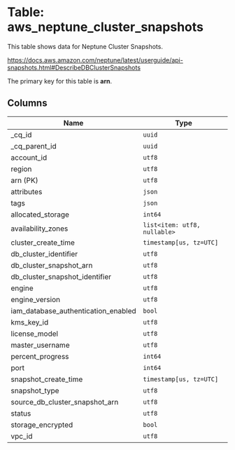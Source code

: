 # Table: aws_neptune_cluster_snapshots

This table shows data for Neptune Cluster Snapshots.

https://docs.aws.amazon.com/neptune/latest/userguide/api-snapshots.html#DescribeDBClusterSnapshots

The primary key for this table is **arn**.

## Columns

| Name          | Type          |
| ------------- | ------------- |
|_cq_id|`uuid`|
|_cq_parent_id|`uuid`|
|account_id|`utf8`|
|region|`utf8`|
|arn (PK)|`utf8`|
|attributes|`json`|
|tags|`json`|
|allocated_storage|`int64`|
|availability_zones|`list<item: utf8, nullable>`|
|cluster_create_time|`timestamp[us, tz=UTC]`|
|db_cluster_identifier|`utf8`|
|db_cluster_snapshot_arn|`utf8`|
|db_cluster_snapshot_identifier|`utf8`|
|engine|`utf8`|
|engine_version|`utf8`|
|iam_database_authentication_enabled|`bool`|
|kms_key_id|`utf8`|
|license_model|`utf8`|
|master_username|`utf8`|
|percent_progress|`int64`|
|port|`int64`|
|snapshot_create_time|`timestamp[us, tz=UTC]`|
|snapshot_type|`utf8`|
|source_db_cluster_snapshot_arn|`utf8`|
|status|`utf8`|
|storage_encrypted|`bool`|
|vpc_id|`utf8`|